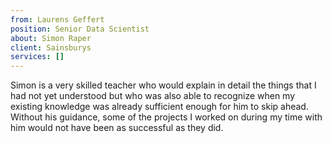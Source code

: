 ```yaml
---
from: Laurens Geffert
position: Senior Data Scientist
about: Simon Raper
client: Sainsburys
services: []
---
```


Simon is a very skilled teacher who would explain in detail the things that I had not yet understood but who was also able to recognize when my existing knowledge was already sufficient enough for him to skip ahead. Without his guidance, some of the projects I worked on during my time with him would not have been as successful as they did.  

